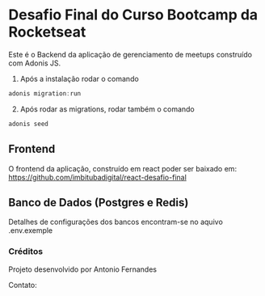 # Desafio Final do Curso Bootcamp da Rocketseat

Este é o Backend da aplicação de gerenciamento de meetups construído com Adonis JS.

1. Após a instalação rodar o comando

```js
adonis migration:run
```

2. Após rodar as migrations, rodar também o comando

```js
adonis seed
```

## Frontend

O frontend da aplicação, construído em react poder ser baixado em:
<https://github.com/imbitubadigital/react-desafio-final>

## Banco de Dados (Postgres e Redis)

Detalhes de configurações dos bancos encontram-se no aquivo .env.exemple

### Créditos

<p>Projeto desenvolvido por Antonio Fernandes</p>
<p>Contato: <imbitubadigital@gmail.com></p>
